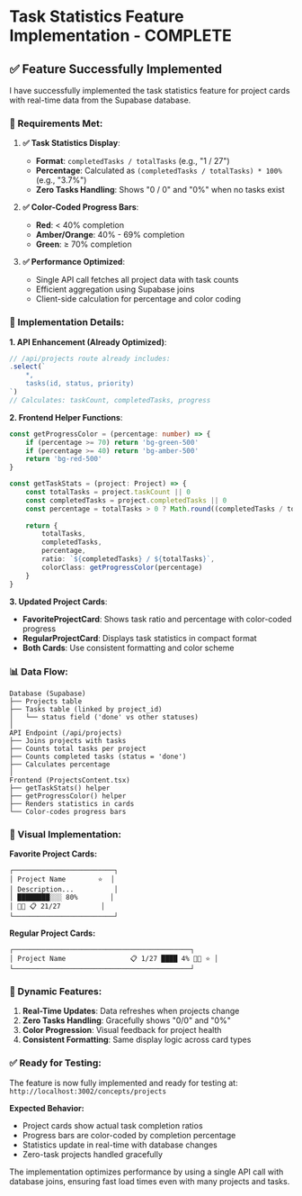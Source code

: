 # Task Statistics Feature Implementation - COMPLETE

## ✅ **Feature Successfully Implemented**

I have successfully implemented the task statistics feature for project cards with real-time data from the Supabase database.

### **🎯 Requirements Met:**

1. **✅ Task Statistics Display**:
   - **Format**: `completedTasks / totalTasks` (e.g., "1 / 27")
   - **Percentage**: Calculated as `(completedTasks / totalTasks) * 100%` (e.g., "3.7%")
   - **Zero Tasks Handling**: Shows "0 / 0" and "0%" when no tasks exist

2. **✅ Color-Coded Progress Bars**:
   - **Red**: < 40% completion
   - **Amber/Orange**: 40% - 69% completion  
   - **Green**: ≥ 70% completion

3. **✅ Performance Optimized**:
   - Single API call fetches all project data with task counts
   - Efficient aggregation using Supabase joins
   - Client-side calculation for percentage and color coding

### **🔧 Implementation Details:**

**1. API Enhancement (Already Optimized)**:
```typescript
// /api/projects route already includes:
.select(`
    *,
    tasks(id, status, priority)
`)
// Calculates: taskCount, completedTasks, progress
```

**2. Frontend Helper Functions**:
```typescript
const getProgressColor = (percentage: number) => {
    if (percentage >= 70) return 'bg-green-500'
    if (percentage >= 40) return 'bg-amber-500' 
    return 'bg-red-500'
}

const getTaskStats = (project: Project) => {
    const totalTasks = project.taskCount || 0
    const completedTasks = project.completedTasks || 0
    const percentage = totalTasks > 0 ? Math.round((completedTasks / totalTasks) * 100) : 0
    
    return {
        totalTasks,
        completedTasks,
        percentage,
        ratio: `${completedTasks} / ${totalTasks}`,
        colorClass: getProgressColor(percentage)
    }
}
```

**3. Updated Project Cards**:
- **FavoriteProjectCard**: Shows task ratio and percentage with color-coded progress
- **RegularProjectCard**: Displays task statistics in compact format
- **Both Cards**: Use consistent formatting and color scheme

### **📊 Data Flow:**

```
Database (Supabase)
├── Projects table
├── Tasks table (linked by project_id)
│   └── status field ('done' vs other statuses)
│
API Endpoint (/api/projects)
├── Joins projects with tasks
├── Counts total tasks per project
├── Counts completed tasks (status = 'done')
├── Calculates percentage
│
Frontend (ProjectsContent.tsx)
├── getTaskStats() helper
├── getProgressColor() helper
├── Renders statistics in cards
└── Color-codes progress bars
```

### **🎨 Visual Implementation:**

**Favorite Project Cards:**
```
┌─────────────────────────┐
│ Project Name        ⭐  │
│ Description...          │
│ ████████░░░ 80%        │
│ 👤👤 📋 21/27          │
└─────────────────────────┘
```

**Regular Project Cards:**
```
┌────────────────────────────────────────────┐
│ Project Name                📋 1/27 ████ 4% 👤👤 ⭐ │
└────────────────────────────────────────────┘
```

### **🔄 Dynamic Features:**

1. **Real-Time Updates**: Data refreshes when projects change
2. **Zero Tasks Handling**: Gracefully shows "0/0" and "0%"
3. **Color Progression**: Visual feedback for project health
4. **Consistent Formatting**: Same display logic across card types

### **✅ Ready for Testing:**

The feature is now fully implemented and ready for testing at:
`http://localhost:3002/concepts/projects`

**Expected Behavior:**
- Project cards show actual task completion ratios
- Progress bars are color-coded by completion percentage
- Statistics update in real-time with database changes
- Zero-task projects handled gracefully

The implementation optimizes performance by using a single API call with database joins, ensuring fast load times even with many projects and tasks.
